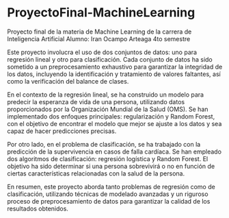 # ProyectoFinal-MachineLearning
Proyecto final de la materia de Machine Learning de la carrera de Inteligencia Artificial
Alumno: Iran Ocampo Arteaga
4to semestre


Este proyecto involucra el uso de dos conjuntos de datos: uno para regresión lineal y otro para clasificación. Cada conjunto de datos ha sido sometido a un preprocesamiento exhaustivo para garantizar la integridad de los datos, incluyendo la identificación y tratamiento de valores faltantes, así como la verificación del balance de clases.

En el contexto de la regresión lineal, se ha construido un modelo para predecir la esperanza de vida de una persona, utilizando datos proporcionados por la Organización Mundial de la Salud (OMS). Se han implementado dos enfoques principales: regularización y Random Forest, con el objetivo de encontrar el modelo que mejor se ajuste a los datos y sea capaz de hacer predicciones precisas.

Por otro lado, en el problema de clasificación, se ha trabajado con la predicción de la supervivencia en casos de falla cardíaca. Se han empleado dos algoritmos de clasificación: regresión logística y Random Forest. El objetivo ha sido determinar si una persona sobrevivirá o no en función de ciertas características relacionadas con la salud de la persona.

En resumen, este proyecto aborda tanto problemas de regresión como de clasificación, utilizando técnicas de modelado avanzadas y un riguroso proceso de preprocesamiento de datos para garantizar la calidad de los resultados obtenidos.
